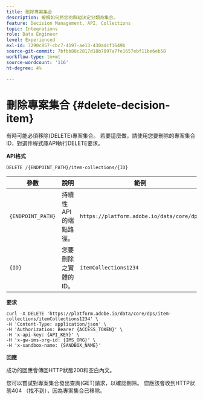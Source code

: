 ```yaml
---
title: 刪除專案集合
description: 瞭解如何將您的群組決定分類為集合。
feature: Decision Management, API, Collections
topic: Integrations
role: Data Engineer
level: Experienced
exl-id: 7290c857-cbc7-4197-ae13-430adcf1649b
source-git-commit: 7bfbb88c2817d18b7897a7fe1657ebf11be6eb58
workflow-type: tm+mt
source-wordcount: '116'
ht-degree: 4%

---
```


# 刪除專案集合 {#delete-decision-item}

有時可能必須移除(DELETE)專案集合。 若要這麼做，請使用您要刪除的專案集合ID，對選件程式庫API執行DELETE要求。

**API格式**

```http
DELETE /{ENDPOINT_PATH}/item-collections/{ID}
```

| 參數 | 說明 | 範例 |
| --------- | ----------- | ------- |
| `{ENDPOINT_PATH}` | 持續性API的端點路徑。 | `https://platform.adobe.io/data/core/dps` |
| `{ID}` | 您要刪除之實體的ID。 | `itemCollections1234` |

**要求**

```shell
curl -X DELETE 'https://platform.adobe.io/data/core/dps/item-collections/itemCollections1234' \
-H 'Content-Type: application/json' \
-H 'Authorization: Bearer {ACCESS_TOKEN}' \
-H 'x-api-key: {API_KEY}' \
-H 'x-gw-ims-org-id: {IMS_ORG}' \
-H 'x-sandbox-name: {SANDBOX_NAME}'
```

**回應**

成功的回應會傳回HTTP狀態200和空白內文。

您可以嘗試對專案集合發出查詢(GET)請求，以確認刪除。 您應該會收到HTTP狀態404 （找不到），因為專案集合已移除。

